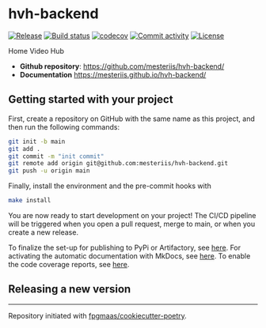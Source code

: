 # hvh-backend

[![Release](https://img.shields.io/github/v/release/mesteriis/hvh-backend)](https://img.shields.io/github/v/release/mesteriis/hvh-backend)
[![Build status](https://img.shields.io/github/actions/workflow/status/mesteriis/hvh-backend/main.yml?branch=main)](https://github.com/mesteriis/hvh-backend/actions/workflows/main.yml?query=branch%3Amain)
[![codecov](https://codecov.io/gh/mesteriis/hvh-backend/branch/main/graph/badge.svg)](https://codecov.io/gh/mesteriis/hvh-backend)
[![Commit activity](https://img.shields.io/github/commit-activity/m/mesteriis/hvh-backend)](https://img.shields.io/github/commit-activity/m/mesteriis/hvh-backend)
[![License](https://img.shields.io/github/license/mesteriis/hvh-backend)](https://img.shields.io/github/license/mesteriis/hvh-backend)

Home Video Hub

- **Github repository**: <https://github.com/mesteriis/hvh-backend/>
- **Documentation** <https://mesteriis.github.io/hvh-backend/>

## Getting started with your project

First, create a repository on GitHub with the same name as this project, and then run the following commands:

```bash
git init -b main
git add .
git commit -m "init commit"
git remote add origin git@github.com:mesteriis/hvh-backend.git
git push -u origin main
```

Finally, install the environment and the pre-commit hooks with

```bash
make install
```

You are now ready to start development on your project!
The CI/CD pipeline will be triggered when you open a pull request, merge to main, or when you create a new release.

To finalize the set-up for publishing to PyPi or Artifactory, see [here](https://fpgmaas.github.io/cookiecutter-poetry/features/publishing/#set-up-for-pypi).
For activating the automatic documentation with MkDocs, see [here](https://fpgmaas.github.io/cookiecutter-poetry/features/mkdocs/#enabling-the-documentation-on-github).
To enable the code coverage reports, see [here](https://fpgmaas.github.io/cookiecutter-poetry/features/codecov/).

## Releasing a new version



---

Repository initiated with [fpgmaas/cookiecutter-poetry](https://github.com/fpgmaas/cookiecutter-poetry).

